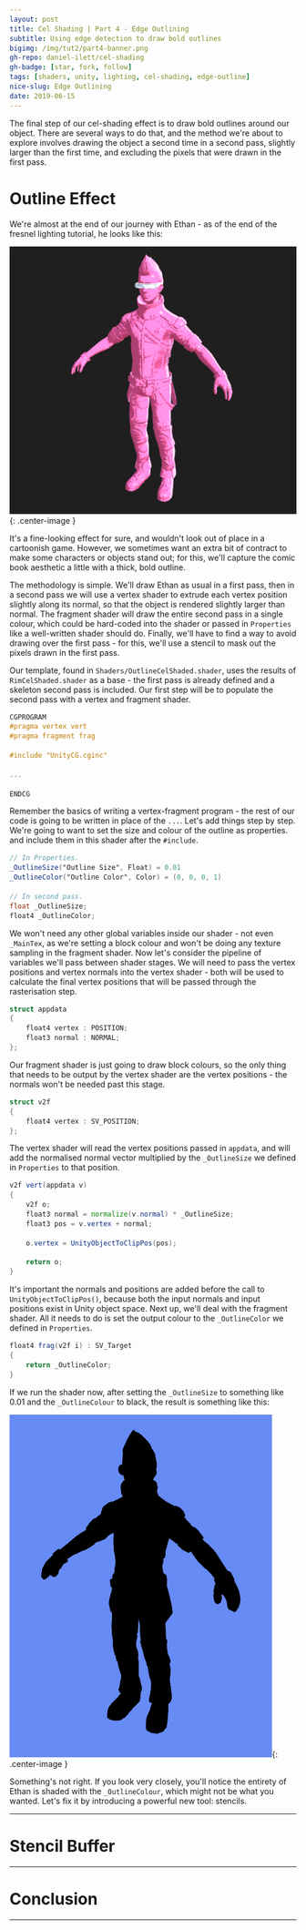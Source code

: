 ```yaml
---
layout: post
title: Cel Shading | Part 4 - Edge Outlining
subtitle: Using edge detection to draw bold outlines
bigimg: /img/tut2/part4-banner.png
gh-repo: daniel-ilett/cel-shading
gh-badge: [star, fork, follow]
tags: [shaders, unity, lighting, cel-shading, edge-outline]
nice-slug: Edge Outlining
date: 2019-06-15
---
```


The final step of our cel-shading effect is to draw bold outlines around our object. There are several ways to do that, and the method we're about to explore involves drawing the object a second time in a second pass, slightly larger than the first time, and excluding the pixels that were drawn in the first pass.

# Outline Effect

We're almost at the end of our journey with Ethan - as of the end of the fresnel lighting tutorial, he looks like this:

![Fresnel Ethan](/img/tut2/part3-ethan-bump-fresnel.png){: .center-image }

It's a fine-looking effect for sure, and wouldn't look out of place in a cartoonish game. However, we sometimes want an extra bit of contract to make some characters or objects stand out; for this, we'll capture the comic book aesthetic a little with a thick, bold outline.

The methodology is simple. We'll draw Ethan as usual in a first pass, then in a second pass we will use a vertex shader to extrude each vertex position slightly along its normal, so that the object is rendered slightly larger than normal. The fragment shader will draw the entire second pass in a single colour, which could be hard-coded into the shader or passed in `Properties` like a well-written shader should do. Finally, we'll have to find a way to avoid drawing over the first pass - for this, we'll use a stencil to mask out the pixels drawn in the first pass.

Our template, found in `Shaders/OutlineCelShaded.shader`, uses the results of `RimCelShaded.shader` as a base - the first pass is already defined and a skeleton second pass is included. Our first step will be to populate the second pass with a vertex and fragment shader.

~~~glsl
CGPROGRAM
#pragma vertex vert
#pragma fragment frag

#include "UnityCG.cginc"

...

ENDCG
~~~

Remember the basics of writing a vertex-fragment program - the rest of our code is going to be written in place of the `...`. Let's add things step by step. We're going to want to set the size and colour of the outline as properties. and include them in this shader after the `#include`.

~~~glsl
// In Properties.
_OutlineSize("Outline Size", Float) = 0.01
_OutlineColor("Outline Color", Color) = (0, 0, 0, 1)

// In second pass.
float _OutlineSize;
float4 _OutlineColor;
~~~

We won't need any other global variables inside our shader - not even `_MainTex`, as we're setting a block colour and won't be doing any texture sampling in the fragment shader. Now let's consider the pipeline of variables we'll pass between shader stages. We will need to pass the vertex positions and vertex normals into the vertex shader - both will be used to calculate the final vertex positions that will be passed through the rasterisation step.

~~~glsl
struct appdata
{
    float4 vertex : POSITION;
    float3 normal : NORMAL;
};
~~~

Our fragment shader is just going to draw block colours, so the only thing that needs to be output by the vertex shader are the vertex positions - the normals won't be needed past this stage.

~~~glsl
struct v2f 
{
    float4 vertex : SV_POSITION;
};
~~~

The vertex shader will read the vertex positions passed in `appdata`, and will add the normalised normal vector multiplied by the `_OutlineSize` we defined in `Properties` to that position.

~~~glsl
v2f vert(appdata v)
{
    v2f o;
    float3 normal = normalize(v.normal) * _OutlineSize;
    float3 pos = v.vertex + normal;

    o.vertex = UnityObjectToClipPos(pos);

    return o;
}

~~~

It's important the normals and positions are added before the call to `UnityObjectToClipPos()`, because both the input normals and input positions exist in Unity object space. Next up, we'll deal with the fragment shader. All it needs to do is set the output colour to the `_OutlineColor` we defined in `Properties`.

~~~glsl
float4 frag(v2f i) : SV_Target
{
    return _OutlineColor;
}
~~~

If we run the shader now, after setting the `_OutlineSize` to something like 0.01 and the `_OutlineColour` to black, the result is something like this:

![Ethan Outline Part 1](/img/tut2/part4-ethan-outline-wrong.png){: .center-image }

Something's not right. If you look very closely, you'll notice the entirety of Ethan is shaded with the `_OutlineColour`, which might not be what you wanted. Let's fix it by introducing a powerful new tool: stencils.

<hr/>

# Stencil Buffer

<hr/>

# Conclusion

<hr/>
